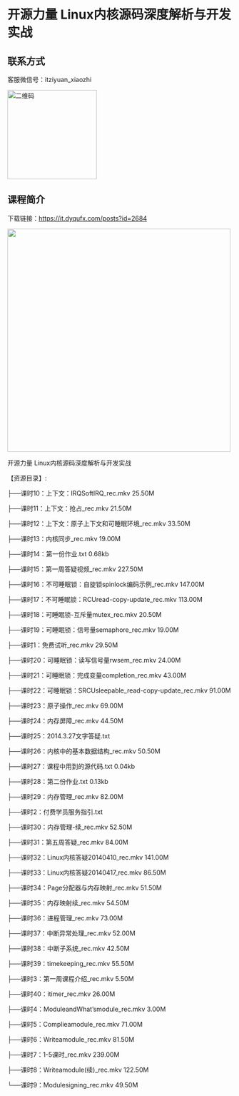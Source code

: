 # 开源力量 Linux内核源码深度解析与开发实战

## 联系方式

客服微信号：itziyuan_xiaozhi

<img src="https://ziyuanyun.oss-cn-guangzhou.aliyuncs.com/common/20240614073449/666b82192834a.jpg" width="200" height="200" alt="二维码">

## 课程简介

下载链接：https://it.dyqufx.com/posts?id=2684

<img src="https://ziyuanyun.oss-cn-guangzhou.aliyuncs.com/yun/20240515184219/6644918b009e4.jpg" width="500" alt="">

  开源力量 Linux内核源码深度解析与开发实战



 【资源目录】:

 ├──课时10：上下文：IRQSoftIRQ_rec.mkv 25.50M

 ├──课时11：上下文：抢占_rec.mkv 21.50M

 ├──课时12：上下文：原子上下文和可睡眠环境_rec.mkv 33.50M

 ├──课时13：内核同步_rec.mkv 19.00M

 ├──课时14：第一份作业.txt 0.68kb

 ├──课时15：第一周答疑视频_rec.mkv 227.50M

 ├──课时16：不可睡眠锁：自旋锁spinlock编码示例_rec.mkv 147.00M

 ├──课时17：不可睡眠锁：RCUread-copy-update_rec.mkv 113.00M

 ├──课时18：可睡眠锁-互斥量mutex_rec.mkv 20.50M

 ├──课时19：可睡眠锁：信号量semaphore_rec.mkv 19.00M

 ├──课时1：免费试听_rec.mkv 29.50M

 ├──课时20：可睡眠锁：读写信号量rwsem_rec.mkv 24.00M

 ├──课时21：可睡眠锁：完成变量completion_rec.mkv 43.00M

 ├──课时22：可睡眠锁：SRCUsleepable_read-copy-update_rec.mkv 91.00M

 ├──课时23：原子操作_rec.mkv 69.00M

 ├──课时24：内存屏障_rec.mkv 44.50M

 ├──课时25：2014.3.27文字答疑.txt

 ├──课时26：内核中的基本数据结构_rec.mkv 50.50M

 ├──课时27：课程中用到的源代码.txt 0.04kb

 ├──课时28：第二份作业.txt 0.13kb

 ├──课时29：内存管理_rec.mkv 82.00M

 ├──课时2：付费学员服务指引.txt

 ├──课时30：内存管理-续_rec.mkv 52.50M

 ├──课时31：第五周答疑_rec.mkv 84.00M

 ├──课时32：Linux内核答疑20140410_rec.mkv 141.00M

 ├──课时33：Linux内核答疑20140417_rec.mkv 86.50M

 ├──课时34：Page分配器与内存映射_rec.mkv 51.50M

 ├──课时35：内存映射续_rec.mkv 54.50M

 ├──课时36：进程管理_rec.mkv 73.00M

 ├──课时37：中断异常处理_rec.mkv 52.00M

 ├──课时38：中断子系统_rec.mkv 42.50M

 ├──课时39：timekeeping_rec.mkv 55.50M

 ├──课时3：第一周课程介绍_rec.mkv 5.50M

 ├──课时40：itimer_rec.mkv 26.00M

 ├──课时4：ModuleandWhat’smodule_rec.mkv 3.00M

 ├──课时5：Complieamodule_rec.mkv 71.00M

 ├──课时6：Writeamodule_rec.mkv 81.50M

 ├──课时7：1-5课时_rec.mkv 239.00M

 ├──课时8：Writeamodule(续)_rec.mkv 122.50M

 └──课时9：Modulesigning_rec.mkv 49.50M

  